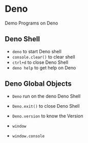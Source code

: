 # Deno
Demo Programs on Deno

## Deno Shell
* `deno` to start Deno shell
* `console.clear()` to clear shell
* `ctrl+d` to close Deno Shell
* `deno help` to get help on Deno

## Deno Global Objects
* `Deno` run on the deno Deno Shell
* `Deno.exit()` to close Deno Shell
* `Deno.version` to know the Version

* `window`
* `window.console`

